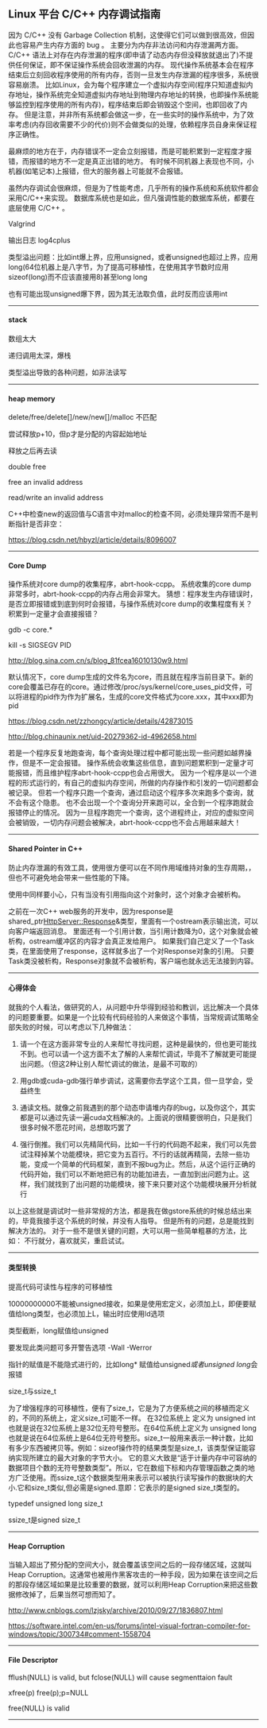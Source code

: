 ## Linux 平台 C/C++ 内存调试指南

因为 C/C++ 没有 Garbage Collection 机制，这使得它们可以做到很高效，但因此也容易产生内存方面的 bug 。
主要分为内存非法访问和内存泄漏两方面。
C/C++ 语法上对存在内存泄漏的程序(即申请了动态内存但没释放就退出了)不提供任何保证，即不保证操作系统会回收泄漏的内存。
现代操作系统基本会在程序结束后立刻回收程序使用的所有内存，否则一旦发生内存泄漏的程序很多，系统很容易崩溃。
比如Linux，会为每个程序建立一个虚拟内存空间(程序只知道虚拟内存地址，操作系统完全知道虚拟内存地址到物理内存地址的转换，也即操作系统能够监控到程序使用的所有内存)，程序结束后即会销毁这个空间，也即回收了内存。
但是注意，并非所有系统都会做这一步，在一些实时的操作系统中，为了效率考虑(内存回收需要不少的代价)则不会做类似的处理，依赖程序员自身来保证程序正确性。

最麻烦的地方在于，内存错误不一定会立刻报错，而是可能积累到一定程度才报错，而报错的地方不一定是真正出错的地方。
有时候不同机器上表现也不同，小机器(如笔记本)上报错，但大的服务器上可能就不会报错。

虽然内存调试会很麻烦，但是为了性能考虑，几乎所有的操作系统和系统软件都会采用C/C++来实现。
数据库系统也是如此，但凡强调性能的数据库系统，都要在底层使用 C/C++ 。

Valgrind

输出日志  log4cplus

类型溢出问题：比如int爆上界，应用unsigned，或者unsigned也超过上界，应用long(64位机器上是八字节，为了提高可移植性，在使用其字节数时应用sizeof(long)而不应该直接用8)甚至long long

也有可能出现unsigned爆下界，因为其无法取负值，此时反而应该用int

---

#### stack

数组太大

递归调用太深，爆栈

类型溢出导致的各种问题，如非法读写

---

#### heap memory

delete/free/delete[]/new/new[]/malloc 不匹配

尝试释放p+10，但p才是分配的内容起始地址

释放之后再去读

double free

free an invalid address

read/write an invalid address


C++中检查new的返回值与C语言中对malloc的检查不同，必须处理异常而不是判断指针是否非空：

https://blog.csdn.net/hbyzl/article/details/8096007

---

#### Core Dump

操作系统对core dump的收集程序，abrt-hook-ccpp。
系统收集的core dump 非常多时，abrt-hook-ccpp的内存占用会非常大。
猜想：程序发生内存错误时，是否立即报错或到底到何时会报错，与操作系统对core dump的收集程度有关？积累到一定量才会直接报错？

gdb -c core.*

kill -s SIGSEGV PID

http://blog.sina.com.cn/s/blog_81fcea16010130w9.html

默认情况下，core dump生成的文件名为core，而且就在程序当前目录下。新的core会覆盖已存在的core。通过修改/proc/sys/kernel/core_uses_pid文件，可以将进程的pid作为作为扩展名，生成的core文件格式为core.xxx，其中xxx即为pid

https://blog.csdn.net/zzhongcy/article/details/42873015

http://blog.chinaunix.net/uid-20279362-id-4962658.html

若是一个程序反复地跑查询，每个查询处理过程中都可能出现一些问题如越界操作，但是不一定会报错。
操作系统会收集这些信息，直到问题累积到一定量才可能报错，而且维护程序abrt-hook-ccpp也会占用很大。
因为一个程序是以一个进程的形式运行的，有自己的虚拟内存空间，所做的内存操作和引发的一切问题都会被记录。
但若一个程序只跑一个查询，通过启动这个程序多次来跑多个查询，就不会有这个隐患。
也不会出现一个个查询分开来跑可以，全合到一个程序跑就会报错停止的情况。
因为一旦程序跑完一个查询，这个进程终止，对应的虚拟空间会被销毁，一切内存问题会被解决，abrt-hook-ccpp也不会占用越来越大！

---

#### Shared Pointer in C++

防止内存泄漏的有效工具，使用很方便可以在不同作用域维持对象的生存周期，，但也不可避免地会带来一些性能的下降。

使用中同样要小心，只有当没有引用指向这个对象时，这个对象才会被析构。

之前在一次C++ web服务的开发中，因为response是shared_ptr<HttpServer::Response>&类型，里面有一个ostream表示输出流，可以向客户端返回消息。
里面还有一个引用计数，当引用计数降为0，这个对象就会被析构，ostream缓冲区的内容才会真正发给用户。
如果我们自己定义了一个Task类，在里面使用了response，这样就多出了一个对Response对象的引用。
只要Task类没被析构，Response对象就不会被析构，客户端也就永远无法接到内容。

---

#### 心得体会

就我的个人看法，做研究的人，从问题中升华得到经验和教训，远比解决一个具体的问题要重要。如果是一个比较有代码经验的人来做这个事情，当常规调试策略全部失败的时候，可以考虑以下几种做法：

1. 请一个在这方面非常专业的人来帮忙寻找问题，这种是最快的，但也更可能找不到。也可以请一个这方面不太了解的人来帮忙调试，毕竟不了解就更可能提出问题。（但这2种让别人帮忙调试的做法，是最不可取的）

2. 用gdb或cuda-gdb强行单步调试，这需要你去学这个工具，但一旦学会，受益终生

3. 通读文档。就像之前我遇到的那个动态申请堆内存的bug，以及你这个，其实都是可以通过先读一遍cuda文档解决的。上面说的很精要很明白，只是我们很多时候不愿花时间，总想取巧罢了

4. 强行倒推。我们可以先精简代码，比如一千行的代码跑不起来，我们可以先尝试注释掉某个功能模块，把它变为五百行。不行的话就再精简，去除一些功能，变成一个简单的代码框架，直到不报bug为止。然后，从这个运行正确的代码开始，我们可以不断地把已有的功能加进去，一直加到出问题为止。这样，我们就找到了出问题的功能模块，接下来只要对这个功能模块展开分析就行

以上这些就是调试时一些非常规的方法，都是我在做gstore系统的时候总结出来的，毕竟我接手这个系统的时候，并没有人指导。
但是所有的问题，总是能找到解决方法的。
对于一些不是很关键的问题，大可以用一些简单粗暴的方法，比如：
不行就分，喜欢就买，重启试试。

---

#### 类型转换

提高代码可读性与程序的可移植性

10000000000不能被unsigned接收，如果是使用宏定义，必须加上L，即便要赋值给long类型，也必须加上L，输出时应使用ld选项

类型截断，long赋值给unsigned

要发现此类问题可多开警告选项  -Wall -Werror

指针的赋值是不能隐式进行的，比如long* 赋值给unsigned*或者unsigned long*会报错

size_t与ssize_t

为了增强程序的可移植性，便有了size_t，它是为了方便系统之间的移植而定义的，不同的系统上，定义size_t可能不一样。
在32位系统上 定义为 unsigned int 也就是说在32位系统上是32位无符号整形。在64位系统上定义为 unsigned long 也就是说在64位系统上是64位无符号整形。size_t一般用来表示一种计数，比如有多少东西被拷贝等。例如：sizeof操作符的结果类型是size_t，该类型保证能容纳实现所建立的最大对象的字节大小。 它的意义大致是“适于计量内存中可容纳的数据项目个数的无符号整数类型”。所以，它在数组下标和内存管理函数之类的地方广泛使用。而ssize_t这个数据类型用来表示可以被执行读写操作的数据块的大小.它和size_t类似,但必需是signed.意即：它表示的是signed size_t类型的。

typedef unsigned long size_t

ssize_t是signed size_t

---

#### Heap Corruption

当输入超出了预分配的空间大小，就会覆盖该空间之后的一段存储区域，这就叫Heap Corruption。这通常也被用作黑客攻击的一种手段，因为如果在该空间之后的那段存储区域如果是比较重要的数据，就可以利用Heap Corruption来把这些数据修改掉了，后果当然可想而知了。

http://www.cnblogs.com/lzjsky/archive/2010/09/27/1836807.html

https://software.intel.com/en-us/forums/intel-visual-fortran-compiler-for-windows/topic/300734#comment-1558704

---

#### File Descriptor

fflush(NULL) is valid, but fclose(NULL) will cause segmenttaion fault

xfree(p) free(p);p=NULL

free(NULL) is valid

---

